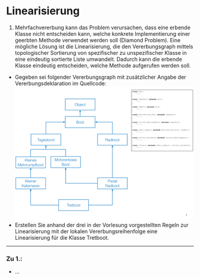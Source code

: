 # Linearisierung
1. Mehrfachvererbung kann das Problem verursachen, dass eine erbende Klasse nicht entscheiden kann, welche konkrete Implementierung einer geerbten Methode verwendet werden soll (Diamond Problem). Eine mögliche Lösung ist die Linearisierung, die den Vererbungsgraph mittels topologischer Sortierung von spezifischer zu unspezifischer Klasse in eine eindeutig sortierte Liste umwandelt. Dadurch kann die erbende Klasse eindeutig entscheiden, welche Methode aufgerufen werden soll.
- Gegeben sei folgender Vererbungsgraph mit zusätzlicher Angabe der Vererbungsdeklaration im Quellcode:
![Vererbungsgraph](./img_a042.png)
- Erstellen Sie anhand der drei in der Vorlesung vorgestellten Regeln zur Linearisierung mit der lokalen Vererbungsreihenfolge eine Linearisierung für die Klasse Tretboot.
---
### Zu 1.:
- ...
